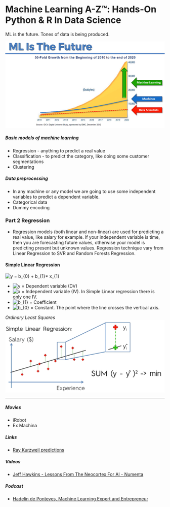 # Machine Learning A-Z™: Hands-On Python & R In Data Science

ML is the future.
Tones of data is being produced.

![ML is the future](https://github.com/vanessasena/MachineLearning/raw/master/images/MLisfuture.png "ML is the future")

##### Basic models of machine learning
* Regression - anything to predict a real value
* Classification - to predict the category, like doing some customer segmentations
* Clustering

##### Data preprocessing
* In any machine or any model we are going to use some independent variables to predict a dependent variable.
* Categorical data
* Dummy encoding

### Part 2 Regression

* Regression models (both linear and non-linear) are used for predicting a real value, like salary for example. If your independent variable is time, then you are forecasting future values, otherwise your model is predicting present but unknown values. Regression technique vary from Linear Regression to SVR and Random Forests Regression.

#### Simple Linear Regression

<img src="https://latex.codecogs.com/gif.latex?y&space;=&space;b_{0}&space;&plus;&space;b_{1}*&space;x_{1}" title="y = b_{0} + b_{1}* x_{1}" />

* <img src="https://latex.codecogs.com/gif.latex?y" title="y" /> = Dependent variable (DV)
* <img src="https://latex.codecogs.com/gif.latex?x" title="x" /> = Independent variable (IV). In Simple Linear regression there is only one IV.
* <img src="https://latex.codecogs.com/gif.latex?b_{1}" title="b_{1}" /> = Coefficient
* <img src="https://latex.codecogs.com/gif.latex?b_{0}" title="b_{0}" /> = Constant. The point where the line crosses the vertical axis.

*Ordinary Least Squares*
![Ordinary Least Squares](https://github.com/vanessasena/MachineLearning/raw/master/images/OrdinaryLeastSquares.png "Ordinary Least Squares")



---
##### Movies
* iRobot
* Ex Machina

##### Links
* [Ray Kurzweil predictions](https://singularityhub.com/2015/01/26/ray-kurzweils-mind-boggling-predictions-for-the-next-25-years/#sm.0000grmttd178hfr9xcq7kza4ucn0)

##### Videos
* [Jeff Hawkins - Lessons From The Neocortex For AI - Numenta](https://www.youtube.com/watch?v=uOA392B82qs)

##### Podcast
* [Hadelin de Ponteves, Machine Learning Expert and Entrepreneur](https://www.superdatascience.com/sds-002-machine-learning-recommender-systems-and-the-future-of-data-with-hadelin-de-ponteves/)